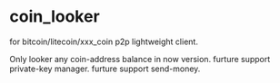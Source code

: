 coin_looker
===========

for bitcoin/litecoin/xxx_coin p2p lightweight client.

Only looker any coin-address balance in now version.
furture support private-key manager.
furture support send-money.
